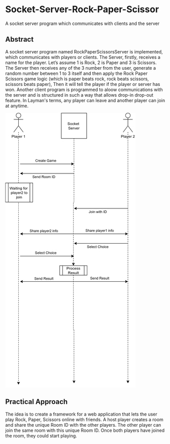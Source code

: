 # Socket-Server-Rock-Paper-Scissor
A socket server program which communicates with clients and the server

## Abstract
A socket server program named RockPaperScissorsServer is implemented, which communicates with players or clients. The Server, firstly, receives a name for the player. Let’s assume 1 is Rock, 2 is Paper and 3 is Scissors. The Server then receives any of the 3 number from the user, generate a random number between 1
to 3 itself and then apply the Rock Paper Scissors game logic (which is paper beats rock, rock beats scissors, scissors beats paper), Then it will tell the player if the player or server has won. Another client program is programmed to aloow communications with the server and is structured in such a way that  allows drop-in drop-out feature. In Layman's terms, any player can leave and another player can join at anytime.

![alt text](https://github.com/shahriar-rahman/Socket-Server-Rock-Paper-Scissor/blob/main/Sequence%20Diagram.png)

## Practical Approach
The idea is to create a framework for a web application that lets the user play Rock, Paper, Scissors online with friends. A host player creates a room and share the unique Room ID with the other players. The other player can join the same room with this unique Room ID. Once both players have joined the room, they could start playing.
